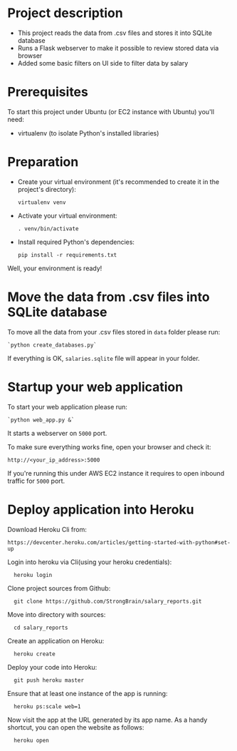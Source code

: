 Project description
===================

  - This project reads the data from .csv files and stores it into SQLite database
  - Runs a Flask webserver to make it possible to review stored data via browser
  - Added some basic filters on UI side to filter data by salary

Prerequisites
=============

To start this project under Ubuntu (or EC2 instance with Ubuntu) you'll need:

  - virtualenv (to isolate Python's installed libraries)

Preparation
===========

  - Create your virtual environment (it's recommended to create it
  in the project's directory):

      `virtualenv venv`

  - Activate your virtual environment:

      `. venv/bin/activate`

  - Install required Python's dependencies:

      `pip install -r requirements.txt`

  Well, your environment is ready!

Move the data from .csv files into SQLite database
==================================================

  To move all the data from your .csv files stored in `data` folder please run:

    `python create_databases.py`

  If everything is OK, `salaries.sqlite` file will appear in your folder.

Startup your web application
============================

  To start your web application please run:

    `python web_app.py &`

  It starts a webserver on `5000` port.

  To make sure everything works fine, open your browser and check it:

    http://<your_ip_address>:5000

  If you're running this under AWS EC2 instance it requires to open inbound traffic for `5000` port.

Deploy application into Heroku
==============================

  Download Heroku Cli from:

    https://devcenter.heroku.com/articles/getting-started-with-python#set-up

  Login into heroku via Cli(using your heroku credentials):

      heroku login

  Clone project sources from Github:

      git clone https://github.com/StrongBrain/salary_reports.git

  Move into directory with sources:

      cd salary_reports

  Create an application on Heroku:

      heroku create

  Deploy your code into Heroku:

      git push heroku master

  Ensure that at least one instance of the app is running:

      heroku ps:scale web=1

  Now visit the app at the URL generated by its app name. As a handy shortcut, you can open the website as follows:

      heroku open
